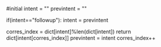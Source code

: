 #initial
intent = ""
previntent = ""

if(intent=="followup"):
intent = previntent

corres_index = dict[intent]%len(dict[intent])
return dict[intent[corres_index]]
previntent = intent
corres_index++
